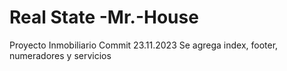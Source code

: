 # Real State -Mr.-House
Proyecto Inmobiliario
Commit 23.11.2023
Se agrega index, footer, numeradores y servicios
